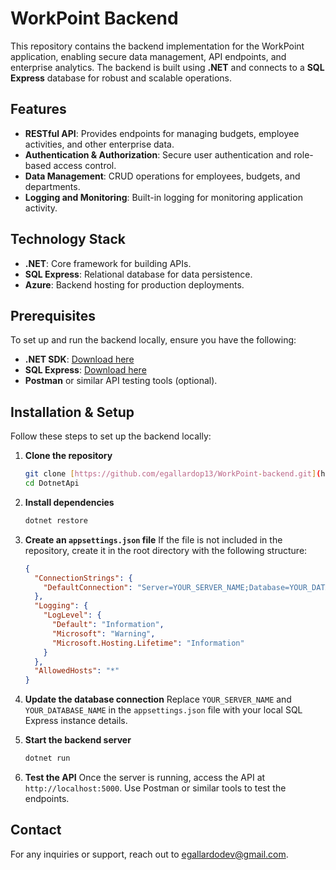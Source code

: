 # WorkPoint Backend 

This repository contains the backend implementation for the WorkPoint application, enabling secure data management, API endpoints, and enterprise analytics. The backend is built using **.NET** and connects to a **SQL Express** database for robust and scalable operations.

## Features

- **RESTful API**: Provides endpoints for managing budgets, employee activities, and other enterprise data.
- **Authentication & Authorization**: Secure user authentication and role-based access control.
- **Data Management**: CRUD operations for employees, budgets, and departments.
- **Logging and Monitoring**: Built-in logging for monitoring application activity.

## Technology Stack

- **.NET**: Core framework for building APIs.
- **SQL Express**: Relational database for data persistence.
- **Azure**: Backend hosting for production deployments.

## Prerequisites

To set up and run the backend locally, ensure you have the following:

- **.NET SDK**: [Download here](https://dotnet.microsoft.com/download)
- **SQL Express**: [Download here](https://www.microsoft.com/en-us/sql-server/sql-server-downloads)
- **Postman** or similar API testing tools (optional).

## Installation & Setup

Follow these steps to set up the backend locally:

1. **Clone the repository**
   ```bash
   git clone [https://github.com/egallardop13/WorkPoint-backend.git](https://github.com/egallardop13/WorkPoint-backend.git)
   cd DotnetApi
   ```

2. **Install dependencies**
   ```bash
   dotnet restore
   ```

3. **Create an `appsettings.json` file**
   If the file is not included in the repository, create it in the root directory with the following structure:

   ```json
   {
     "ConnectionStrings": {
       "DefaultConnection": "Server=YOUR_SERVER_NAME;Database=YOUR_DATABASE_NAME;Trusted_Connection=True;"
     },
     "Logging": {
       "LogLevel": {
         "Default": "Information",
         "Microsoft": "Warning",
         "Microsoft.Hosting.Lifetime": "Information"
       }
     },
     "AllowedHosts": "*"
   }
   ```

4. **Update the database connection**
   Replace `YOUR_SERVER_NAME` and `YOUR_DATABASE_NAME` in the `appsettings.json` file with your local SQL Express instance details.

5. **Start the backend server**
   ```bash
   dotnet run
   ```

6. **Test the API**
   Once the server is running, access the API at `http://localhost:5000`. Use Postman or similar tools to test the endpoints.

## Contact

For any inquiries or support, reach out to [egallardodev@gmail.com](mailto:egallardodev@gmail.com).
